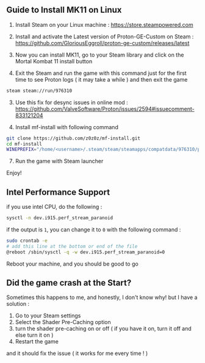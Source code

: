 ## Guide to Install MK11 on Linux

1. Install Steam on your Linux machine : https://store.steampowered.com

2. Install and activate the Latest version of Proton-GE-Custom on Steam : https://github.com/GloriousEggroll/proton-ge-custom/releases/latest

3. Now you can install MK11, go to your Steam library and click on the Mortal Kombat 11 install button

4. Exit the Steam and run the game with this command just for the first time to see Proton logs ( it may take a while ) and then exit the game

```sh
steam steam://run/976310
```

3. Use this fix for desync issues in online mod : https://github.com/ValveSoftware/Proton/issues/2594#issuecomment-833121204

4. Install mf-install with following command

```sh
git clone https://github.com/z0z0z/mf-install.git
cd mf-install
WINEPREFIX="/home/<username>/.steam/steam/steamapps/compatdata/976310/pfx" PROTON="/home/<username>/.steam/steam/compatibilitytools.d/Proton-VERSION" ./mf-install.sh -proton
```

7. Run the game with Steam launcher

Enjoy!

## Intel Performance Support

if you use intel CPU, do the following :

```sh
sysctl -n dev.i915.perf_stream_paranoid
```

if the output is `1`, you can change it to `0` with the following command :

```sh
sudo crontab -e
# add this line at the bottom or end of the file
@reboot /sbin/sysctl -q -w dev.i915.perf_stream_paranoid=0
```

Reboot your machine, and you should be good to go

## Did the game crash at the Start?

Sometimes this happens to me, and honestly, I don't know why!
but I have a solution :

1. Go to your Steam settings
2. Select the Shader Pre-Caching option
3. turn the shader pre-caching on or off ( if you have it on, turn it off and else turn it on )
4. Restart the game

and it should fix the issue ( it works for me every time ! )
